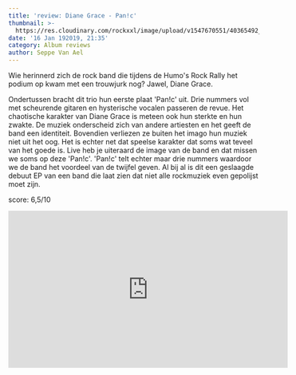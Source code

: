 ```yaml
---
title: 'review: Diane Grace - Pan!c'
thumbnail: >-
  https://res.cloudinary.com/rockxxl/image/upload/v1547670551/40365492_1993033514051218_3688844296959557632_n.jpg
date: '16 Jan 192019, 21:35'
category: Album reviews
author: Seppe Van Ael
---
```

Wie herinnerd zich de rock band die tijdens de Humo's Rock Rally het podium op kwam met een trouwjurk nog? Jawel, Diane Grace. 

Ondertussen bracht dit trio hun eerste plaat 'Pan!c' uit. Drie nummers vol met scheurende gitaren en hysterische vocalen passeren de revue. Het chaotische karakter van Diane Grace is meteen ook hun sterkte en hun zwakte. De muziek onderscheid zich van andere artiesten en het geeft de band een identiteit. Bovendien verliezen ze buiten het imago hun muziek niet uit het oog. Het is echter net dat speelse karakter dat soms wat teveel van het goede is. Live heb je uiteraard de image van de band en dat missen we soms op deze 'Pan!c'. 'Pan!c' telt echter maar drie nummers waardoor we de band het voordeel van de twijfel geven. Al bij al is dit een geslaagde debuut EP van een band die laat zien dat niet alle rockmuziek even gepolijst moet zijn. 

score: 6,5/10

<iframe width="560" height="315" src="https://www.youtube.com/embed/2z0WVGaEQNg" frameborder="0" allow="accelerometer; autoplay; encrypted-media; gyroscope; picture-in-picture" allowfullscreen></iframe>
